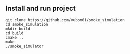 ## Install and run project
```
git clone https://github.com/vubom01/smoke_simulation
cd smoke_simulation
mkdir build
cd build
cmake ..
make
./smoke_simulator
```

